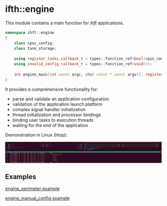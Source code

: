 # ifth::engine

This module contains a main function for *ihft* applications.

```cpp
namespace ihft::engine
{
    class cpus_config;
    class task_storage;

    using register_tasks_callback_t = types::function_ref<bool(cpus_config const&, task_storage&, std::atomic_bool const&)>;
    using invalid_config_callback_t = types::function_ref<void()>;

    int engine_main(int const argc, char const * const argv[], register_tasks_callback_t, invalid_config_callback_t);
}
```

It provides a comprehensive functionality for:

- parse and validate an application configuration
- validation of the application launch platform
- complex signal handler initialization
- thread initialization and processor bindings
- binding user tasks to execution threads
- waiting for the end of the application

Demonstration in Linux (htop):

![perimeter](/.image/engine_perimeter.png)

## Examples

[engine_perimeter example](example/engine_perimeter.cpp)

[engine_manual_config example](example/engine_manual_config.cpp)
